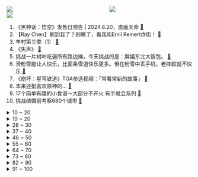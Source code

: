 <div >
	<a style="float:left;width:55%;" href = "https://github.com/anuraghazra/github-readme-stats">
	 <img src = "https://github-readme-stats.vercel.app/api?username=iuuuuuaena&theme=buefy&show_icons=true"/>
	</a>
	<a  style="float:right;width:45%" href = "https://github.com/anuraghazra/github-readme-stats">
	 <img  src="https://github-readme-stats.vercel.app/api/top-langs/?username=anuraghazra&layout=compact"/>
	</a>
	</div>

[![](https://img.shields.io/badge/jxd-@jxdgogogo.xyz-yellowgreen.svg)](https://www.jxdgogogo.xyz)<br>
1. 《黑神话：悟空》发售日预告 | 2024.8.20，直面天命 [:link:](//www.bilibili.com/video/BV1SQ4y1V7do) <br>
2. 【Ray Chen】刷到我了？别睡了，看我和Emil Reinert炸街！ [:link:](//www.bilibili.com/video/BV1tG411v7Ju) <br>
3. 羊村第三季（1） [:link:](//www.bilibili.com/video/BV1vj411W7HY) <br>
4. 《失声》 [:link:](//www.bilibili.com/video/BV1s64y1j7Pf) <br>
5. 挑战一片树叶吃遍所有路边摊，今天挑战的是：胖姐东北大饭包。 [:link:](//www.bilibili.com/video/BV18a4y1R7Bd) <br>
6. 滑粉雪能让人快乐，比面条雪道快乐更多。但在粉雪中丢手机，老摔跤就不快乐 [:link:](//www.bilibili.com/video/BV12c411S7b1) <br>
7. 《崩坏：星穹铁道》TGA参选视频：「常看常新的故事」 [:link:](//www.bilibili.com/video/BV1qb4y1L7mD) <br>
8. 本来还挺喜欢原神的... [:link:](//www.bilibili.com/video/BV12j41157hJ) <br>
9. 17个简单有趣的小食谱～大部分不开火 有手就会系列 [:link:](//www.bilibili.com/video/BV1M34y1F73J) <br>
10. 挑战结婚前考察680个城市 [:link:](//www.bilibili.com/video/BV1Xj41157WV) <br>
<details>
<summary>10 ~ 20</summary>

11. 一个视频看懂大禹治水 | 自愿？还是不得已？【史记视频化 | HISTORY】 [:link:](//www.bilibili.com/video/BV1U94y1j76w) <br>
12. 中国有多危险？外国女生在晚上都不敢出门 [:link:](//www.bilibili.com/video/BV1r94y1j78h) <br>
13. 银杏：活着，直到被死神遗忘 [:link:](//www.bilibili.com/video/BV1zw41187Dn) <br>
14. 他人不知我心事，只为故交院中廊 [:link:](//www.bilibili.com/video/BV1wu4y137nG) <br>
15. crush是什么意思，敌人吗？ [:link:](//www.bilibili.com/video/BV1HN4y1e7JP) <br>
16. 如果你在路上碰到他，请不要害怕 [:link:](//www.bilibili.com/video/BV1Bg4y1f79n) <br>
17. 电影时长首秀|| "豪族队长"召唤神龙，"云台二十八将"归位河北，"光武中兴联盟"的河北惊魂记 [:link:](//www.bilibili.com/video/BV18M411d7k6) <br>
18. 这是一份秘密的校规，但请每位同学务必牢记 [:link:](//www.bilibili.com/video/BV1fj41157LH) <br>
19. 赤壁之战的锅谁背？【小约翰】 [:link:](//www.bilibili.com/video/BV1pH4y1k7EJ) <br>
</details>
<details>
<summary>19 ~ 20</summary>

20. 大师级中国作画至今秒杀一片 [:link:](//www.bilibili.com/video/BV1MH4y1y75D) <br>
21. 当太阳升起，就把昨天忘掉 [:link:](//www.bilibili.com/video/BV1Je411o76J) <br>
22. 我让他松开了手。 [:link:](//www.bilibili.com/video/BV1Rk4y1f7RW) <br>
23. 《原神》4.3版本PV：「蔷薇与铳枪」 [:link:](//www.bilibili.com/video/BV1GC4y1X77i) <br>
24. 【普洱吃饭故事01】人均20敞开吃！云南边陲小城最繁华菜市场，居然藏着这么多好吃的！ [:link:](//www.bilibili.com/video/BV1EM411d7QJ) <br>
25. 悬溺一响，纯爱登场。【网球版】 [:link:](//www.bilibili.com/video/BV1qQ4y1V7S4) <br>
26. 我这把打完真的不打了  完美新赛季 [:link:](//www.bilibili.com/video/BV12b4y1K75m) <br>
27. 【平行宇宙】过了子时 还在刷视频的…… [:link:](//www.bilibili.com/video/BV1Kj411L7G6) <br>
28. 生   了！！! [:link:](//www.bilibili.com/video/BV1wu4y1u7wb) <br>
</details>
<details>
<summary>28 ~ 30</summary>

29. 《崩坏3》全新S级角色符华「浮生·渡尘之羽」预告 [:link:](//www.bilibili.com/video/BV1Xa4y1R7LJ) <br>
30. ⚡菜 就 多 练⚡ [:link:](//www.bilibili.com/video/BV13N411j77Q) <br>
31. #救救孩子吧#病毒杀疯了 [:link:](//www.bilibili.com/video/BV1gC4y1R7qi) <br>
32. “没有人可以站在法律之上，去嘲笑他人的生命！！！” [:link:](//www.bilibili.com/video/BV1iN4y1e7Fx) <br>
33. 当 代 青 年 还 剩 多 少 快 感 ？ [:link:](//www.bilibili.com/video/BV1dg4y1f7AT) <br>
34. 红眼病泛滥的八年【八周年庆S忍首曝】 [:link:](//www.bilibili.com/video/BV1PH4y1y7go) <br>
35. 【飞碟社】就没见过这么离谱的原神动画OP ！ [:link:](//www.bilibili.com/video/BV1Yc411B7j3) <br>
36. 讲一下社牛小狗的来历，它妈又生了，准备带它去认亲！ [:link:](//www.bilibili.com/video/BV1iM411d7gk) <br>
37. 橘酿葛根粉 [:link:](//www.bilibili.com/video/BV1Wc411U7bA) <br>
</details>
<details>
<summary>37 ~ 40</summary>

38. 重大突破！中国科学家破解玉米身世之谜！【主播说三农】 [:link:](//www.bilibili.com/video/BV1We411o7WF) <br>
39. 震惊！大学校园惊现MJ《犯罪高手》45度倾斜炸翻全场！！！ [:link:](//www.bilibili.com/video/BV14u4y137Bi) <br>
40. 《绝区零》TGA 2023亮相视频 [:link:](//www.bilibili.com/video/BV15u4y1G75p) <br>
41. 那么多人看着呢，快穿下来！！ [:link:](//www.bilibili.com/video/BV1594y1E7eo) <br>
42. 党博，你爸等你回家吃饭 [:link:](//www.bilibili.com/video/BV14w411h77o) <br>
43. 听说你的朋友想要自首？ [:link:](//www.bilibili.com/video/BV1vC4y1R7Gx) <br>
44. 谢谢这游戏，让我考上了“北京外国语"大学！ [:link:](//www.bilibili.com/video/BV1ru4y137rC) <br>
45. 仨战士挑战福建8捆线面 [:link:](//www.bilibili.com/video/BV1gC4y1w7Zt) <br>
46. 冬天天冷了，我又要玩火了！给大家展示一款我设计的折叠炉。 [:link:](//www.bilibili.com/video/BV1j64y1j7qG) <br>
</details>
<details>
<summary>46 ~ 50</summary>

47. Grand Theft Auto VI 预告片 1 [:link:](//www.bilibili.com/video/BV1QN411L7eo) <br>
48. 上月球旅游记得要学聪明一点呀 [:link:](//www.bilibili.com/video/BV1nQ4y1V7KQ) <br>
49. “可恶！我这双发现美的眼睛～” [:link:](//www.bilibili.com/video/BV1rN4y1e7rb) <br>
50. 【五月天巴黎演唱会直播】很真！但车祸……怎么办好像更锤了 [:link:](//www.bilibili.com/video/BV1EN411578v) <br>
51. 《心病》软柿子德比：曼联vs切尔西 [:link:](//www.bilibili.com/video/BV1qa4y1R7X2) <br>
52. “命运的齿轮开始转动，被折断翅膀的猫咪，再次选择相信人类” [:link:](//www.bilibili.com/video/BV1UN41177i5) <br>
53. 自动蓄水 我算是明白了，只要我发它，你们就都看的见，发其他的啥都看不见 [:link:](//www.bilibili.com/video/BV1Ka4y1d7oM) <br>
54. 曾经，我也以为自己是这个世界的主角 [:link:](//www.bilibili.com/video/BV1uC4y1R7NF) <br>
55. 第一季火爆全网，苦等3年，观众全怒了！末世韩剧《甜蜜家园》第二季-上 [:link:](//www.bilibili.com/video/BV1e64y1j7W8) <br>
</details>
<details>
<summary>55 ~ 60</summary>

56. 对话“全世界最好的校长” [:link:](//www.bilibili.com/video/BV1FG411i7L7) <br>
57. 当大姐大来到职场 2 [:link:](//www.bilibili.com/video/BV1vN411j7fD) <br>
58. 林俊杰花400万学的舞蹈，换个BGM突然变简单了，网友：瞬间学会了 [:link:](//www.bilibili.com/video/BV1Gb4y1L7LE) <br>
59. 为什么一直挺胸抬头是错误的！ [:link:](//www.bilibili.com/video/BV1gQ4y1V78R) <br>
60. 《谁是卧底 不讲忍德》 [:link:](//www.bilibili.com/video/BV1ec411i7e1) <br>
61. 【IGN】《GTA6》首个预告 [:link:](//www.bilibili.com/video/BV1tb4y1L7yA) <br>
62. 清真名菜扒肉条！带汁味足，每片都挂芡，吃一口唇齿留香~ [:link:](//www.bilibili.com/video/BV1v64y157ea) <br>
63. 【100w粉特辑】任何人都能做这事 [:link:](//www.bilibili.com/video/BV1LC4y1X7wq) <br>
64. 胖龙迎来双喜临门，买200元牛肉，美美吃上一顿 [:link:](//www.bilibili.com/video/BV1RC4y197tJ) <br>
</details>
<details>
<summary>64 ~ 70</summary>

65. 又离谱又好笑！五月天这样到底算不算假唱？ [:link:](//www.bilibili.com/video/BV1PQ4y157Je) <br>
66. 带路人整点刺激的看他会是什么反应 [:link:](//www.bilibili.com/video/BV1gw41187Le) <br>
67. 徒步20公里！我们在冰岛拍到了火山爆发！ [:link:](//www.bilibili.com/video/BV1Ta4y1Z7hq) <br>
68. 魔国狮驼岭！佛舅爷大鹏怪，为何对抗灵山？ [:link:](//www.bilibili.com/video/BV1XQ4y1V73z) <br>
69. 大型纪录片《南方小土豆传奇》 [:link:](//www.bilibili.com/video/BV16j411W7ff) <br>
70. 狗膀胱里下围棋 [:link:](//www.bilibili.com/video/BV1KH4y1y7iR) <br>
71. 《功夫》1段「被删掉」的隐藏剧情：油炸鬼竟然没死！神作1秒变烂片？ [:link:](//www.bilibili.com/video/BV1Pj411L7Lq) <br>
72. 臭卷宝原来是顺产！ [:link:](//www.bilibili.com/video/BV1Ge411o7Bi) <br>
73. 最 舒 服 的 一 集 [:link:](//www.bilibili.com/video/BV1Cw411b7RA) <br>
</details>
<details>
<summary>73 ~ 80</summary>

74. 别了，“鱼爷爷” [:link:](//www.bilibili.com/video/BV11u4y1V7PD) <br>
75. 狗头吧轻松应对开局俩人头的剑魔 [:link:](//www.bilibili.com/video/BV1vg4y1f7QU) <br>
76. 日本十大神级音乐现场，每一首都是降维打击 [:link:](//www.bilibili.com/video/BV1tu4y1g79w) <br>
77. 如果用三十六计形容的话，这叫啥？ [:link:](//www.bilibili.com/video/BV1AN41157tS) <br>
78. ✨高清网感照get｜传授原生感P图大法 [:link:](//www.bilibili.com/video/BV18N4y1a7YY) <br>
79. 我在想什么样的文案才能配得上这么牛x的主机！ [:link:](//www.bilibili.com/video/BV1JC4y1c7hy) <br>
80. 《明日方舟：终末地》TGA2023宣传PV [:link:](//www.bilibili.com/video/BV19k4y1f79U) <br>
81. 大龄剩男剩女的爱情 [:link:](//www.bilibili.com/video/BV1yN4y1e7SW) <br>
82. 太硬核！中国老歌《水手》，被德国人唱成《舰长》 [:link:](//www.bilibili.com/video/BV16N4y1e74R) <br>
</details>
<details>
<summary>82 ~ 90</summary>

83. 弟弟在南京极度奢靡的生活 [:link:](//www.bilibili.com/video/BV1cc411i7ff) <br>
84. 离家出走的女孩与卖诗的少女：他们说我是小姐，他们说我在要饭 [:link:](//www.bilibili.com/video/BV1SQ4y1V7J3) <br>
85. 这也能叫塞翁失马？！！ [:link:](//www.bilibili.com/video/BV1mc411i7x1) <br>
86. 被人拍裸照威胁，这有什么好害怕的？ [:link:](//www.bilibili.com/video/BV1oa4y1R7Cm) <br>
87. 小时候是真抗毒啊！童年妈见打零食大测评！！第三弹 [:link:](//www.bilibili.com/video/BV1jH4y1y75i) <br>
88. 你凭什么假定我伤在右臂！ [:link:](//www.bilibili.com/video/BV1nu4y1V7Tq) <br>
89. “我们超市从没丢过东西” [:link:](//www.bilibili.com/video/BV1v64y157VM) <br>
90. 运动解剖｜背部肌肉拆解图示 [:link:](//www.bilibili.com/video/BV1Zi4y1e7kN) <br>
91. GTA6里的原型，都是真实的美国楞逼 [:link:](//www.bilibili.com/video/BV1pc411U7W8) <br>
</details>
<details>
<summary>91 ~ 100</summary>

92. 演员将错就错硬着头皮往下演，谁成想还有意外收获！ [:link:](//www.bilibili.com/video/BV1aG411Y72F) <br>
93. 让小女子看看 [:link:](//www.bilibili.com/video/BV1564y1j7de) <br>
94. 你听过沈阳万花筒么 [:link:](//www.bilibili.com/video/BV1p64y1j7z3) <br>
95. 破防！突然告诉女友我要去外地上两年学...她能接受异地恋吗？！ [:link:](//www.bilibili.com/video/BV1C94y1j7Dt) <br>
96. 《男性辈分怪谈》 [:link:](//www.bilibili.com/video/BV1yg4y1f7VL) <br>
97. 史上最强跳一跳 欢迎挑战 [:link:](//www.bilibili.com/video/BV1Kg4y1f77F) <br>
98. 十五块钱一瓶的矿泉水是什么味道？ [:link:](//www.bilibili.com/video/BV1EN41157op) <br>
99. 拼音hm、hng、o该怎么读？ [:link:](//www.bilibili.com/video/BV18u4y1g7Zj) <br>
100. 中国式传承！东风11型内燃机车头牵引复兴号进行道路测试 [:link:](//www.bilibili.com/video/BV1N94y177Q6) <br>
</details>
